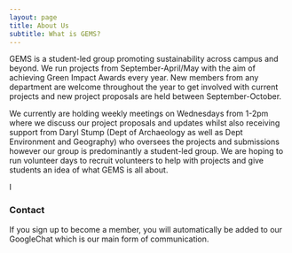 ```yaml
---
layout: page
title: About Us
subtitle: What is GEMS?
---
```


GEMS is a student-led group promoting sustainability across campus and beyond. We run projects from September-April/May with the aim of achieving Green Impact Awards every year. New members from any department are welcome throughout the year to get involved with current projects and new project proposals are held between September-October.

We currently are holding weekly meetings on Wednesdays from 1-2pm where we discuss our project proposals and updates whilst also receiving support from Daryl Stump (Dept of Archaeology as well as Dept Environment and Geography) who oversees the projects and submissions however our group is predominantly a student-led group. We are hoping to run volunteer days to recruit volunteers to help with projects and give students an idea of what GEMS is all about.

I
### Contact

If you sign up to become a member, you will automatically be added to our GoogleChat which is our main form of communication. 
